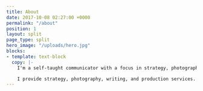 ```yaml
---
title: About
date: 2017-10-08 02:27:00 +0000
permalink: "/about"
position: 1
layout: split
page_type: split
hero_image: "/uploads/hero.jpg"
blocks:
- template: text-block
  copy: |-
    I'm a self-taught communicator with a focus in strategy, photography, and writing. I love working with small start-ups and established brands to craft a clear, consistent message through pure, candid collaboration.

    I provide strategy, photography, writing, and production services. Let's craft an image.
---
```

